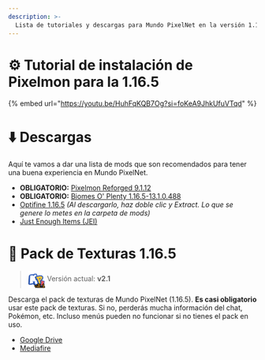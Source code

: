 ```yaml
---
description: >-
  Lista de tutoriales y descargas para Mundo PixelNet en la versión 1.16.5 de Minecraft
---
```


# ⚙️ Tutorial de instalación de Pixelmon para la 1.16.5

{% embed url="https://youtu.be/HuhFqKQB7Og?si=foKeA9JhkUfuVTqd" %}

# ⬇️ Descargas
Aquí te vamos a dar una lista de mods que son recomendados para tener una buena experiencia en Mundo PixelNet.

- **OBLIGATORIO:** [Pixelmon Reforged 9.1.12](https://adfoc.us/serve/?id=249378105246901)
- **OBLIGATORIO:** [Biomes O' Plenty 1.16.5-13.1.0.488](https://www.curseforge.com/minecraft/mc-mods/biomes-o-plenty/files/3913914)
- [Optifine 1.16.5](https://optifine.net/adloadx?f=OptiFine_1.16.5_HD_U_G8.jar) *(Al descargarlo, haz doble clic y Extract. Lo que se genere lo metes en la carpeta de mods)*
- [Just Enough Items (JEI)](https://www.curseforge.com/minecraft/mc-mods/jei/files/4371666)

# 📂 Pack de Texturas 1.16.5
> <img src="../images/logos/MPN-logoPackEscarlata-v2dot1.png" height="35em" align="center"> Versión actual: **v2.1**

Descarga el pack de texturas de Mundo PixelNet (1.16.5). **Es casi obligatorio** usar este pack de texturas. Si no, perderás mucha información del chat, Pokémon, etc. Incluso menús pueden no funcionar si no tienes el pack en uso.

- [Google Drive](https://drive.google.com/file/d/1JVN92PzMKaHWUzH90WOAYPUu8uTahB6v/view?usp=sharing)
- [Mediafire](https://www.mediafire.com/file/2voa56mmw7z232f/Mundo+PixelNet+1.16.5+[v2.1].zip/file)

